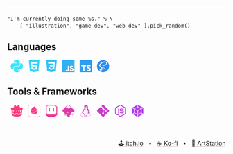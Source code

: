 <div align="center">
  <img src="yellow_stripes.svg" alt="yellow stripes"/>
</div>

```gdscript
"I'm currently doing some %s." % \
    [ "illustration", "game dev", "web dev" ].pick_random()
```

## Languages
&nbsp;
<img height="28" width="28" src="icons/python.svg" alt="Python"/> &nbsp;
<img height="28" width="28" src="icons/html5.svg" alt="HTML 5"/> &nbsp;
<img height="28" width="28" src="icons/css3.svg" alt="CSS 3"/> &nbsp;
<img height="28" width="28" src="icons/javascript.svg" alt="JavaScript"/> &nbsp;
<img height="28" width="28" src="icons/typescript.svg" alt="TypeScript"/> &nbsp;
<img height="28" width="28" src="icons/sass.svg" alt="SASS"/> &nbsp;
<br>
## Tools & Frameworks
&nbsp;
<img height="28" width="28" src="icons/godotengine.svg" alt="Godot Engine"/> &nbsp;
<img height="28" width="28" src="icons/medibangpaint.svg" alt="MediBang Paint"/> &nbsp;
<img height="28" width="28" src="icons/aseprite.svg" alt="Aseprite"/> &nbsp;
<img height="28" width="28" src="icons/inkscape.svg" alt="Inkscape"/> &nbsp;
<img height="28" width="28" src="icons/linux.svg" alt="Linux"/> &nbsp;
<img height="28" width="28" src="icons/git.svg" alt="Git"/> &nbsp;
<img height="28" width="28" src="icons/nodedotjs.svg" alt="Node.js"/> &nbsp;
<img height="28" width="28" src="icons/webpack.svg" alt="webpack"/> &nbsp;
<br>

</br>
</br>

<div align="right">
  <a href="https://nnda.itch.io">🕹️&nbsp;itch.io</a>
  &nbsp;
  •
  &nbsp;
  <a href="https://ko-fi.com/L3L536B9Z">☕&nbsp;Ko-fi</a>
  &nbsp;
  •
  &nbsp;
  <a href="https://www.artstation.com/nnda">🎨&nbsp;ArtStation</a>
</div>
